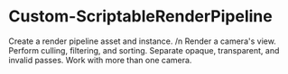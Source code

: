 # Custom-ScriptableRenderPipeline
Create a render pipeline asset and instance. 
/n Render a camera's view. 
Perform culling, filtering, and sorting. 
Separate opaque, transparent, and invalid passes. 
Work with more than one camera.
